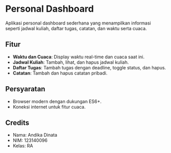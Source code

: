 # Personal Dashboard

Aplikasi personal dashboard sederhana yang menampilkan informasi seperti jadwal kuliah, daftar tugas, catatan, dan waktu serta cuaca.

## Fitur

- **Waktu dan Cuaca**: Display waktu real-time dan cuaca saat ini.
- **Jadwal Kuliah**: Tambah, lihat, dan hapus jadwal kuliah.
- **Daftar Tugas**: Tambah tugas dengan deadline, toggle status, dan hapus.
- **Catatan**: Tambah dan hapus catatan pribadi.

## Persyaratan

- Browser modern dengan dukungan ES6+.
- Koneksi internet untuk fitur cuaca.

## Credits

- Nama: Andika Dinata
- NIM: 123140096
- Kelas: RA
